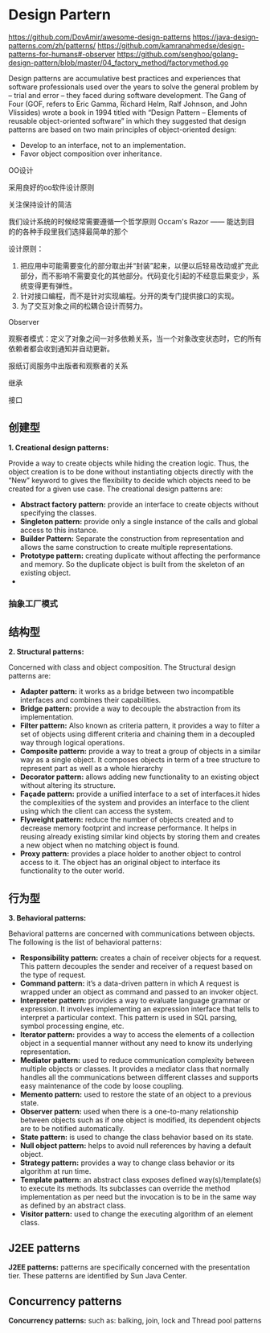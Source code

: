 # Design Partern


https://github.com/DovAmir/awesome-design-patterns
https://java-design-patterns.com/zh/patterns/
https://github.com/kamranahmedse/design-patterns-for-humans#-observer
https://github.com/senghoo/golang-design-pattern/blob/master/04_factory_method/factorymethod.go

Design patterns are accumulative best practices and experiences that software professionals used over the years to solve the general problem by – trial and error – they faced during software development. The Gang of Four (GOF, refers to Eric Gamma, Richard Helm, Ralf Johnson, and John Vlissides) wrote a book in 1994 titled with “Design Pattern – Elements of reusable object-oriented software” in which they suggested that design patterns are based on two main principles of object-oriented design:

- Develop to an interface, not to an implementation.
- Favor object composition over inheritance.


OO设计

采用良好的oo软件设计原则

关注保持设计的简洁

我们设计系统的时候经常需要遵循一个哲学原则 Occam's Razor —— 能达到目的的各种手段里我们选择最简单的那个

设计原则：

1. 把应用中可能需要变化的部分取出并“封装”起来，以便以后轻易改动或扩充此部分，而不影响不需要变化的其他部分。代码变化引起的不经意后果变少，系统变得更有弹性。
2. 针对接口编程，而不是针对实现编程。分开的类专门提供接口的实现。
3. 为了交互对象之间的松耦合设计而努力。





Observer 

观察者模式：定义了对象之间一对多依赖关系，当一个对象改变状态时，它的所有依赖者都会收到通知并自动更新。

报纸订阅服务中出版者和观察者的关系





继承

接口

## 创建型

**1. Creational design patterns:** 

Provide a way to create objects while hiding the creation logic. Thus, the object creation is to be done without instantiating objects directly with the “New” keyword to gives the flexibility to decide which objects need to be created for a given use case. The creational design patterns are:

- **Abstract factory pattern:** provide an interface to create objects without specifying the classes.
- **Singleton pattern:** provide only a single instance of the calls and global access to this instance.
- **Builder Pattern:** Separate the construction from representation and allows the same construction to create multiple representations.
- **Prototype pattern:** creating duplicate without affecting the performance and memory. So the duplicate object is built from the skeleton of an existing object.
- 
### 抽象工厂模式

## 结构型

**2. Structural patterns:** 

Concerned with class and object composition. The Structural design patterns are:

- **Adapter pattern:** it works as a bridge between two incompatible interfaces and combines their capabilities.
- **Bridge pattern:** provide a way to decouple the abstraction from its implementation.
- **Filter pattern:** Also known as criteria pattern, it provides a way to filter a set of objects using different criteria and chaining them in a decoupled way through logical operations.
- **Composite pattern:** provide a way to treat a group of objects in a similar way as a single object. It composes objects in term of a tree structure to represent part as well as a whole hierarchy
- **Decorator pattern:** allows adding new functionality to an existing object without altering its structure.
- **Façade pattern:** provide a unified interface to a set of interfaces.it hides the complexities of the system and provides an interface to the client using which the client can access the system.
- **Flyweight pattern:** reduce the number of objects created and to decrease memory footprint and increase performance. It helps in reusing already existing similar kind objects by storing them and creates a new object when no matching object is found.
- **Proxy pattern:** provides a place holder to another object to control access to it. The object has an original object to interface its functionality to the outer world.
## 行为型

**3. Behavioral patterns:** 

Behavioral patterns are concerned with communications between objects. The following is the list of behavioral patterns:

- **Responsibility pattern:** creates a chain of receiver objects for a request. This pattern decouples the sender and receiver of a request based on the type of request.
- **Command pattern:** it’s a data-driven pattern in which A request is wrapped under an object as command and passed to an invoker object.
- **Interpreter pattern:** provides a way to evaluate language grammar or expression. It involves implementing an expression interface that tells to interpret a particular context. This pattern is used in SQL parsing, symbol processing engine, etc.
- **Iterator pattern:** provides a way to access the elements of a collection object in a sequential manner without any need to know its underlying representation.
- **Mediator pattern:** used to reduce communication complexity between multiple objects or classes. It provides a mediator class that normally handles all the communications between different classes and supports easy maintenance of the code by loose coupling.
- **Memento pattern:** used to restore the state of an object to a previous state.
- **Observer pattern:** used when there is a one-to-many relationship between objects such as if one object is modified, its dependent objects are to be notified automatically.
- **State pattern:** is used to change the class behavior based on its state.
- **Null object pattern:** helps to avoid null references by having a default object.
- **Strategy pattern:** provides a way to change class behavior or its algorithm at run time.
- **Template pattern:** an abstract class exposes defined way(s)/template(s) to execute its methods. Its subclasses can override the method implementation as per need but the invocation is to be in the same way as defined by an abstract class.
- **Visitor pattern:** used to change the executing algorithm of an element class.

## J2EE patterns
**J2EE patterns:** patterns are specifically concerned with the presentation tier. These patterns are identified by Sun Java Center.


## Concurrency patterns

**Concurrency patterns:** such as: balking, join, lock and Thread pool patterns